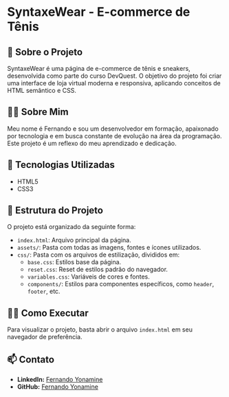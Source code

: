 # SyntaxeWear - E-commerce de Tênis

## 📖 Sobre o Projeto

SyntaxeWear é uma página de e-commerce de tênis e sneakers, desenvolvida como parte do curso DevQuest. O objetivo do projeto foi criar uma interface de loja virtual moderna e responsiva, aplicando conceitos de HTML semântico e CSS.

## 👨‍💻 Sobre Mim

Meu nome é Fernando e sou um desenvolvedor em formação, apaixonado por tecnologia e em busca constante de evolução na área da programação. Este projeto é um reflexo do meu aprendizado e dedicação.

## 🚀 Tecnologias Utilizadas

- HTML5
- CSS3

## 📂 Estrutura do Projeto

O projeto está organizado da seguinte forma:

- `index.html`: Arquivo principal da página.
- `assets/`: Pasta com todas as imagens, fontes e ícones utilizados.
- `css/`: Pasta com os arquivos de estilização, divididos em:
  - `base.css`: Estilos base da página.
  - `reset.css`: Reset de estilos padrão do navegador.
  - `variables.css`: Variáveis de cores e fontes.
  - `components/`: Estilos para componentes específicos, como `header`, `footer`, etc.

## 🏃‍♂️ Como Executar

Para visualizar o projeto, basta abrir o arquivo `index.html` em seu navegador de preferência.

## 📫 Contato
- **LinkedIn:** [Fernando Yonamine](https://www.linkedin.com/in/fernando-yonamine-104a1979/)
- **GitHub:** [Fernando Yonamine](https://github.com/Yonamine-Fernando)
